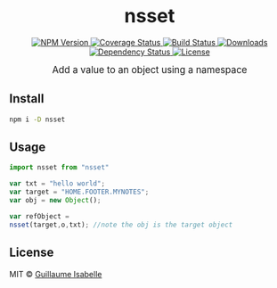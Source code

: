 <big><h1 align="center">nsset</h1></big>

<p align="center">
  <a href="https://npmjs.org/package/nsset">
    <img src="https://img.shields.io/npm/v/nsset.svg?style=flat-square"
         alt="NPM Version">
  </a>

  <a href="https://coveralls.io/r/jgwill/nsset">
    <img src="https://img.shields.io/coveralls/jgwill/nsset.svg?style=flat-square"
         alt="Coverage Status">
  </a>

  <a href="https://travis-ci.org/jgwill/nsset">
    <img src="https://img.shields.io/travis/jgwill/nsset.svg?style=flat-square"
         alt="Build Status">
  </a>

  <a href="https://npmjs.org/package/nsset">
    <img src="http://img.shields.io/npm/dm/nsset.svg?style=flat-square"
         alt="Downloads">
  </a>

  <a href="https://david-dm.org/jgwill/nsset.svg">
    <img src="https://david-dm.org/jgwill/nsset.svg?style=flat-square"
         alt="Dependency Status">
  </a>

  <a href="https://github.com/jgwill/nsset/blob/master/LICENSE">
    <img src="https://img.shields.io/npm/l/nsset.svg?style=flat-square"
         alt="License">
  </a>
</p>

<p align="center"><big>
Add a value to an object using a namespace
</big></p>


## Install

```sh
npm i -D nsset
```

## Usage

```js
import nsset from "nsset"

var txt = "hello world";
var target = "HOME.FOOTER.MYNOTES";   
var obj = new Object();

var refObject = 
nsset(target,o,txt); //note the obj is the target object
```

## License

MIT © [Guillaume Isabelle](http://github.com/guillaumeisabelle)

[npm-url]: https://npmjs.org/package/nsset
[npm-image]: https://img.shields.io/npm/v/nsset.svg?style=flat-square

[travis-url]: https://travis-ci.org/guillaumeisabelle/nsset
[travis-image]: https://img.shields.io/travis/guillaumeisabelle/nsset.svg?style=flat-square

[coveralls-url]: https://coveralls.io/r/guillaumeisabelle/nsset
[coveralls-image]: https://img.shields.io/coveralls/guillaumeisabelle/nsset.svg?style=flat-square

[depstat-url]: https://david-dm.org/guillaumeisabelle/nsset
[depstat-image]: https://david-dm.org/guillaumeisabelle/nsset.svg?style=flat-square

[download-badge]: http://img.shields.io/npm/dm/nsset.svg?style=flat-square
